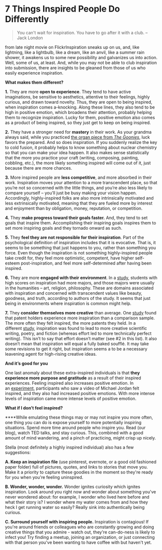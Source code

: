 # 7 Things Inspired People Do Differently

> You can't wait for inspiration. You have to go after it with a club. – Jack London
> 

from late night movie on FlickrInspiration sneaks up on us, and, like lightning, like a lightbulb, like a dream, like an anvil, like a summer rain shower, it awakens us to some new possibility and galvanizes us into action. Well, some of us, at least. And, while you may not be able to club inspiration into submission, there are insights to be gleaned from those of us who easily experience inspiration.

**What makes them different?**

**1.** They are more **open to experience**. They tend to have active imaginations, be sensitive to aesthetics, attentive to their feelings, highly curious, and drawn toward novelty. Thus, they are open to being inspired, when inspiration comes a-knocking. Along these lines, they also tend to be high in positive emotion, which broadens their attention, probably helping them to recognize inspiration. Lucky for them, positive emotion also comes as a product of being inspired, so they just get to keep on being inspired.

**2.** They have a stronger need for **mastery** in their work. As your grandma always said, while you practiced [the organ piece from *The Goonies*](http://www.youtube.com/watch?v=v5_3XaaeRXI), luck favors the prepared. And so does inspiration. If you suddenly realize the key to cold fusion, it probably helps to know something about nuclear chemistry so that you can make your idea happen. It also makes sense statistically that the more you practice your craft (writing, composing, painting, cobbling, etc.), the more likely something inspired will come out of it, just because there are more chances.

**3.** More inspired people are **less competitive**, and more absorbed in their work. Inspiration moves your attention to a more transcendent place, so that you’re not so concerned with the little things, and you’re also less likely to compare yourself – you’ll just be busy making your vision happen. Accordingly, highly-inspired folks are also more intrinsically motivated and less extrinsically motivated, meaning that they are fueled more by interest and enjoyment than by obligation, money, reputation, or competition.

**4.** They **make progress toward their goals faster.** And, they tend to set goals that inspire them. Accomplishing their inspiring goals inspires them to set more inspiring goals and they tornado onward as such.

**5.** They **feel they are not responsible for their inspiration**. Part of the psychological definition of inspiration includes that it is evocative. That is, it seems to be something that just happens to you, rather than something you force. Even though the inspiration is not something highly-inspired people take credit for, they feel more optimistic, competent, have higher self-esteem post-inspiration, and feel more self-determined after having been inspired.

**6.** They are more **engaged with their environment**. In a [study](http://www.psych.rochester.edu/research/apav/publications/documents/2003_ThrashElliot_Inspirationasapsychologicalconstruct.pdf), students with high scores on inspiration had more majors, and those majors were usually in the humanities – art, religion, philosophy. These are domains associated with inspiration and concerned with transcendent values like beauty, goodness, and truth, according to authors of the study. It seems that just being in environments where inspiration is common might help.

**7.** They **consider themselves more creative** than average. One [study](http://www.psych.rochester.edu/research/apav/publications/documents/2003_ThrashElliot_Inspirationasapsychologicalconstruct.pdf) found that patent holders experience more inspiration than a comparison sample. The more often they felt inspired, the more patents they held. In a different [study](http://greatworkcompany.com/wp-content/uploads/2012/08/Inspiration-and-Ideas.pdf), inspiration was found to lead to more creative scientific writing, poetry, and fiction (whereas effort led to more technically perfect writing). This isn’t to say that effort doesn’t matter (see #2 in this list). It also doesn’t mean that inspiration will equal a fully baked soufflé. It may take some revisions to get it right, but inspiration seems a to be a necessary leavening agent for high-rising creative ideas.

**And it’s good for you**

One last anomaly about these extra-inspired individuals is that **they experience more purpose and gratitude** as a result of their inspired experiences. Feeling inspired also increases positive emotion. In an [experiment](http://www.psych.rochester.edu/research/apav/publications/documents/ThrashElliotMaruskinCassidyInspiration.pdf), participants who saw a video of Michael Jordan felt inspired, and they also had increased positive emotions. With more intense levels of inspiration came more intense levels of positive emotion.

**What if I don’t feel inspired?**

****While emulating these things may or may not inspire you more often, one thing you can do is expose yourself to more potentially inspiring situations. Spend more time around people who inspire you. Read (our blog), watch TED talks, and stay curious. This, combined with a good amount of mind wandering, and a pinch of practicing, might crisp up nicely.

Stella (most definitely a highly inspired individual) also has a few suggestions:

**A. Keep an inspiration file** (use pinterest, evernote, or a good old fashioned paper folder) full of pictures, quotes, and links to stories that move you. Make it a priority to capture these goodies in the moment so they're ready for you when you're feeling uninspired.

**B. Wonder, wonder, wonder.** Wonder ignites curiosity which ignites inspiration. Look around you right now and wonder about something you've never wondered about: for example, I wonder who lived here before and what their story is? I wonder where my water comes from and how they heck I get running water so easily? Really sink into authentically being curious.

**C. Surround yourself with inspiring people.** Inspiration is contagious! If you're around friends or colleagues who are constantly growing and doing creative things that you admire - watch out, they're can-do-ness is likely to infect you! Try finding a meetup, joining an organization, or just connecting with that person you've been wanting to have coffee with but haven't yet.